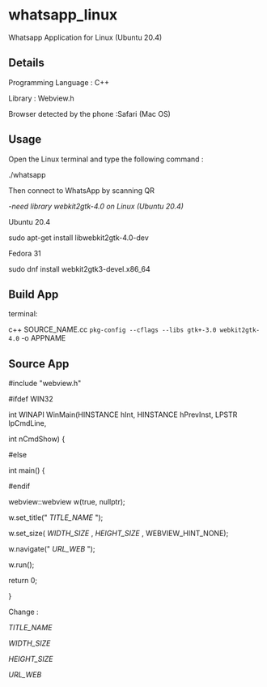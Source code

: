 # whatsapp_linux
Whatsapp Application  for Linux (Ubuntu 20.4) 

Details
--------------------------------------------
Programming Language : C++

Library : Webview.h

Browser detected by the phone :Safari (Mac OS)

Usage
--------------------------------------------
Open the Linux terminal and type the following command : 

./whatsapp

Then connect to WhatsApp by scanning QR

*-need library webkit2gtk-4.0 on Linux (Ubuntu 20.4)*

Ubuntu 20.4

sudo apt-get install libwebkit2gtk-4.0-dev

Fedora 31

sudo dnf install webkit2gtk3-devel.x86_64

Build App
-------------------------------------------------
terminal:

c++ SOURCE_NAME.cc `pkg-config --cflags --libs gtk+-3.0 webkit2gtk-4.0` -o APPNAME

Source App
---------------------------------------------------
#include "webview.h"

#ifdef WIN32

int WINAPI WinMain(HINSTANCE hInt, HINSTANCE hPrevInst, LPSTR lpCmdLine,

int nCmdShow) {

#else

int main() {

#endif

  webview::webview w(true, nullptr);
	
  w.set_title(" _TITLE_NAME_ ");
	
  w.set_size( _WIDTH_SIZE_ , _HEIGHT_SIZE_ , WEBVIEW_HINT_NONE);
	
  w.navigate(" _URL_WEB_ ");
	
  w.run();
	
  return 0;
	
}

Change :

_TITLE_NAME_

_WIDTH_SIZE_

_HEIGHT_SIZE_

_URL_WEB_
